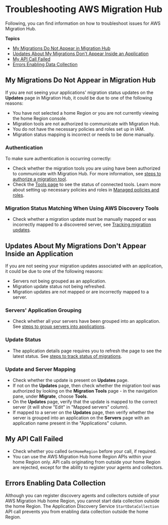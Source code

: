 # Troubleshooting AWS Migration Hub<a name="troubleshooting"></a>

Following, you can find information on how to troubleshoot issues for AWS Migration Hub\.

**Topics**
+ [My Migrations Do Not Appear in Migration Hub](#migs-do-not-appear-in-hub)
+ [Updates About My Migrations Don't Appear Inside an Application](#migs-do-not-appear-in-app)
+ [My API Call Failed](#api-call-failed-status)
+ [Errors Enabling Data Collection](#data-collection-errors)

## My Migrations Do Not Appear in Migration Hub<a name="migs-do-not-appear-in-hub"></a>

If you are not seeing your applications' migration status updates on the **Updates** page in Migration Hub, it could be due to one of the following reasons:
+ You have not selected a home Region or you are not currently viewing the home Region console\.
+ Migration tools are not authorized to communicate with Migration Hub\.
+ You do not have the necessary policies and roles set up in IAM\.
+ Migration status mapping is incorrect or needs to be done manually\.

### Authentication<a name="authentication-ts"></a>

To make sure authentication is occurring correctly:
+ Check whether the migration tools you are using have been authorized to communicate with Migration Hub\. For more information, see [steps to authorize a migration tool](migrate-wt-migrate.md#migrate-wt-migrate-using-tools)\.
+ Check the [Tools page](http://console.aws.amazon.com/migrationhub/migrate/tools) to see the status of connected tools\. Learn more about setting up necessary policies and roles in [Managed policies and roles](new-customer-setup.md#required-managed-policies)\.

### Migration Status Matching When Using AWS Discovery Tools<a name="matching"></a>
+ Check whether a migration update must be manually mapped or was incorrectly mapped to a discovered server, see [Tracking migration updates](doing-more.md#updates-tracking-wt)\.

## Updates About My Migrations Don't Appear Inside an Application<a name="migs-do-not-appear-in-app"></a>

If you are not seeing your migration updates associated with an application, it could be due to one of the following reasons:
+ Servers not being grouped as an application\.
+ Migration update status not being refreshed\.
+ Migration updates are not mapped or are incorrectly mapped to a server\.

### Servers' Application Grouping<a name="group-as-apps"></a>
+ Check whether all your servers have been grouped into an application\. See [steps to group servers into applications](migrate-wt-migrate.md#migrate-wt-group-as-applications)\.

### Update Status<a name="update-status"></a>
+ The application details page requires you to refresh the page to see the latest status\. See [steps to track status of migrations](migrate-wt-track.md)\.

### Update and Server Mapping<a name="update-mapping"></a>
+ Check whether the update is present on **Updates** page\.
+ If not on the **Updates** page, then check whether the migration tool was authorized by looking on the **Migration Tools** page \- in the navigation pane, under **Migrate**, choose **Tools**\.
+ On the **Updates** page, verify that the update is mapped to the correct server \(it will show "Edit" in "Mapped servers" column\)\.
+ If mapped to a server on the **Updates** page, then verify whether the server is grouped into an application on the **Servers** page with an application name present in the "Applications" column\.

## My API Call Failed<a name="api-call-failed-status"></a>
+ Check whether you called `GetHomeRegion` before your call, if required\.
+ You can use the AWS Migration Hub home Region APIs within your home Region only\. API calls originating from outside your home Region are rejected, except for the ability to register your agents and collectors\.

## Errors Enabling Data Collection<a name="data-collection-errors"></a>

Although you can register discovery agents and collectors outside of your AWS Migration Hub home Region, you cannot start data collection outside the home Region\. The Application Discovery Service `StartDataCollection` API call prevents you from enabling data collection outside the home Region\. 